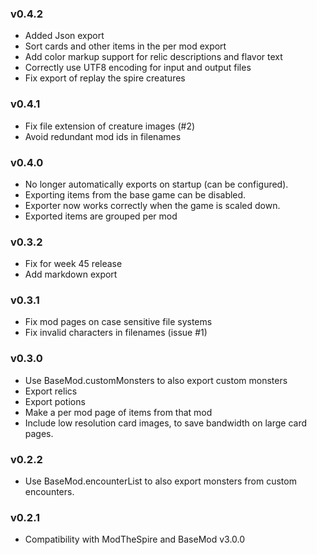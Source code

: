 ### v0.4.2
* Added Json export
* Sort cards and other items in the per mod export
* Add color markup support for relic descriptions and flavor text
* Correctly use UTF8 encoding for input and output files
* Fix export of replay the spire creatures

### v0.4.1
* Fix file extension of creature images (#2)
* Avoid redundant mod ids in filenames

### v0.4.0
* No longer automatically exports on startup (can be configured).
* Exporting items from the base game can be disabled.
* Exporter now works correctly when the game is scaled down.
* Exported items are grouped per mod

### v0.3.2
* Fix for week 45 release
* Add markdown export

### v0.3.1
* Fix mod pages on case sensitive file systems
* Fix invalid characters in filenames (issue #1)

### v0.3.0
* Use BaseMod.customMonsters to also export custom monsters
* Export relics
* Export potions
* Make a per mod page of items from that mod
* Include low resolution card images, to save bandwidth on large card pages.

### v0.2.2
* Use BaseMod.encounterList to also export monsters from custom encounters.

### v0.2.1
* Compatibility with ModTheSpire and BaseMod v3.0.0
